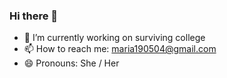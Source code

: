 ### Hi there 👋

<!--
**maariafarelo/maariafarelo** is a ✨ _special_ ✨ repository because its `README.md` (this file) appears on your GitHub profile.
Here are some ideas to get you started:
-->

- 🔭 I’m currently working on surviving college
- 📫 How to reach me: maria190504@gmail.com 
- 😄 Pronouns: She / Her
 <!-- 👯 I’m looking to collaborate on .
- 🤔 I’m looking for help with ...
- 🌱 I’m currently learning 
- ⚡ Fun fact: ... 
- 💬 Ask me about ... -->

